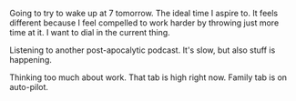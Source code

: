 Going to try to wake up at 7 tomorrow. The ideal time I aspire to. It feels different because I feel compelled to work harder by throwing just more time at it. I want to dial in the current thing.

Listening to another post-apocalytic podcast. It's slow, but also stuff is happening.

Thinking too much about work. That tab is high right now. Family tab is on auto-pilot. 
